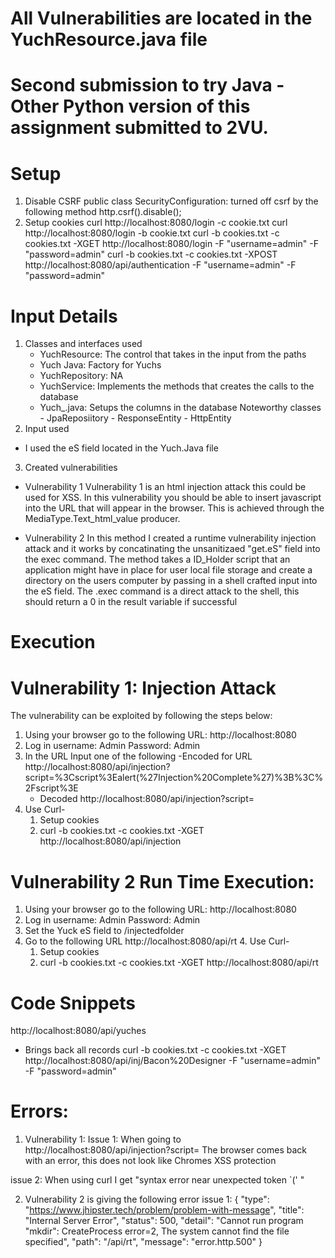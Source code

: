 # All Vulnerabilities are located in the YuchResource.java file
# Second submission to try Java - Other Python version of this assignment submitted to 2VU.

#  Setup 
1. Disable CSRF
public class SecurityConfiguration: turned off csrf by the following method http.csrf().disable();
2. Setup cookies
curl http://localhost:8080/login -c cookie.txt
curl http://localhost:8080/login -b cookie.txt
curl -b cookies.txt -c cookies.txt -XGET http://localhost:8080/login -F "username=admin" -F "password=admin"
curl -b cookies.txt -c cookies.txt -XPOST http://localhost:8080/api/authentication -F "username=admin" -F "password=admin"

# Input Details 
1. Classes and interfaces used
    - YuchResource: The control that takes in the input from the paths
    - Yuch Java: Factory for Yuchs
    - YuchRepository: NA
    - YuchService: Implements the methods that creates the calls to the database
    - Yuch_.java: Setups the columns in the database
            Noteworthy classes
               - JpaReposiitory
               - ResponseEntity
               - HttpEntity
2. Input used 
- I used the eS field located in the Yuch.Java file


3. Created vulnerabilities

 - Vulnerability 1
 Vulnerability 1 is an html injection attack this could be used for XSS. In this vulnerability you should be able to insert javascript into the URL that will appear in the browser. This is achieved through the MediaType.Text_html_value producer.

 - Vulnerability 2
  In this method I created a runtime vulnerability injection attack and it works by concatinating the unsanitizaed "get.eS" field into the exec command. The method takes a ID_Holder script that an application might have in place for user local file storage and create a directory on the users computer by passing in a shell crafted input into the eS field. The .exec command is a direct attack to the shell, this should return  a 0 in the result variable if successful



# Execution

# Vulnerability 1: Injection Attack

The vulnerability can be exploited by following the steps below:

1. Using your browser go to the following URL: http://localhost:8080
2. Log in username: Admin Password: Admin
3. In the URL Input one of the following
    -Encoded for URL http://localhost:8080/api/injection?script=%3Cscript%3Ealert(%27Injection%20Complete%27)%3B%3C%2Fscript%3E
    - Decoded http://localhost:8080/api/injection?script=<script>alert('Injection Complete');</script>
4. Use Curl- 
    1. Setup cookies
    2. curl -b cookies.txt -c cookies.txt -XGET http://localhost:8080/api/injection
   

# Vulnerability 2 Run Time Execution:
1. Using your browser go to the following URL: http://localhost:8080
2. Log in username: Admin Password: Admin
3. Set the Yuck eS field to /injectedfolder
4. Go to the following URL http://localhost:8080/api/rt
    4. Use Curl- 
    1. Setup cookies
    2. curl -b cookies.txt -c cookies.txt -XGET http://localhost:8080/api/rt




# Code Snippets

http://localhost:8080/api/yuches

- Brings back all records
curl -b cookies.txt -c cookies.txt -XGET http://localhost:8080/api/inj/Bacon%20Designer -F "username=admin" -F "password=admin"

# Errors:

1. Vulnerability 1: 
Issue 1: 
When going to 
http://localhost:8080/api/injection?script=<script>alert('Injection Complete');</script>
The browser comes back with an error, this does not look like Chromes XSS protection

issue 2: 
When using curl I get "syntax error near unexpected token `(' "


2. Vulnerability 2 is giving the following error
issue 1:
{
"type": "https://www.jhipster.tech/problem/problem-with-message",
"title": "Internal Server Error",
"status": 500,
"detail": "Cannot run program \"mkdir\": CreateProcess error=2, The system cannot find the file specified",
"path": "/api/rt",
"message": "error.http.500"
}
